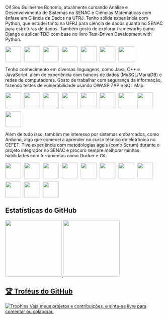 Oi! Sou Guilherme Bonomo, atualmente cursando Análise e Desenvolvimento de Sistemas no SENAC e Ciências Matemáticas com ênfase em Ciência de Dados na UFRJ. Tenho sólida experiência com Python, que estudei tanto na UFRJ para ciência de dados quanto no SENAC para estruturas de dados. Também gosto de explorar frameworks como Django e aplicar TDD com base no livro Test-Driven Development with Python.
<div style="display: flex; gap: 10px; flex-wrap: wrap;">
            <img loading="lazy" src="https://cdn.jsdelivr.net/gh/devicons/devicon@latest/icons/python/python-original.svg" style="width: 50px;"/>
            <img loading="lazy" src="https://cdn.jsdelivr.net/gh/devicons/devicon@latest/icons/django/django-plain.svg" style="width: 50px;"/>
            <img loading="lazy" src="https://cdn.jsdelivr.net/gh/devicons/devicon@latest/icons/anaconda/anaconda-original.svg" style="width: 50px;"/>
            <img loading="lazy" src="https://cdn.jsdelivr.net/gh/devicons/devicon@latest/icons/matplotlib/matplotlib-original.svg" style="width: 50px;"/>
            <img loading="lazy" src="https://cdn.jsdelivr.net/gh/devicons/devicon@latest/icons/numpy/numpy-original-wordmark.svg" style="width: 50px;"/>
            <img loading="lazy" src="https://cdn.jsdelivr.net/gh/devicons/devicon@latest/icons/linux/linux-original.svg" style="width: 50px;"/>
            <img loading="lazy" src="https://cdn.jsdelivr.net/gh/devicons/devicon@latest/icons/vscode/vscode-original.svg" style="width: 50px;"/>
</div>          
          
Tenho conhecimento em diversas linguagens, como Java, C++ e JavaScript, além de experiência com bancos de dados (MySQL/MariaDB) e redes de computadores. Gosto de trabalhar com segurança da informação, fazendo testes de vulnerabilidade usando OWASP ZAP e SQL Map.
<div style="display: flex; gap: 10px; flex-wrap: wrap;">
            <img loading="lazy" src="https://cdn.jsdelivr.net/gh/devicons/devicon@latest/icons/spring/spring-original-wordmark.svg" style="width: 50px;"/>
            <img loading="lazy" src="https://cdn.jsdelivr.net/gh/devicons/devicon@latest/icons/angular/angular-original.svg" style="width: 50px;"/>
            <img loading="lazy" src="https://cdn.jsdelivr.net/gh/devicons/devicon@latest/icons/cplusplus/cplusplus-original.svg" style="width: 50px;"/>
            <img loading="lazy" src="https://cdn.jsdelivr.net/gh/devicons/devicon@latest/icons/mysql/mysql-plain-wordmark.svg" style="width: 50px;"/>
            <img loading="lazy" src="https://cdn.jsdelivr.net/gh/devicons/devicon@latest/icons/jupyter/jupyter-original-wordmark.svg" style="width: 50px;"/>
            <img loading="lazy" src="https://cdn.jsdelivr.net/gh/devicons/devicon@latest/icons/html5/html5-plain-wordmark.svg" style="width: 50px;"/>
            <img loading="lazy" src="https://cdn.jsdelivr.net/gh/devicons/devicon@latest/icons/pytest/pytest-original.svg" style="width: 50px;"/>
            <img loading="lazy" src="https://cdn.jsdelivr.net/gh/devicons/devicon@latest/icons/postgresql/postgresql-original.svg" style="width: 50px;"/>
            <img loading="lazy" src="https://cdn.jsdelivr.net/gh/devicons/devicon@latest/icons/selenium/selenium-original.svg" style="width: 50px;"/>
</div>
          
          
Além de tudo isso, também me interesso por sistemas embarcados, como Arduino, algo que comecei a aprender no curso técnico de eletrônica no CEFET. Tive experiência com metodologias ágeis (como Scrum) durante o projeto integrador no SENAC e procuro sempre melhorar minhas habilidades com ferramentas como Docker e Git.
<div style="display: flex; gap: 10px; flex-wrap: wrap;">
            <img loading="lazy" src="https://cdn.jsdelivr.net/gh/devicons/devicon@latest/icons/docker/docker-original-wordmark.svg" style="width: 50px;"/>
            <img loading="lazy" src="https://cdn.jsdelivr.net/gh/devicons/devicon@latest/icons/swagger/swagger-original.svg" style="width: 50px;"/>
            <img loading="lazy" src="https://cdn.jsdelivr.net/gh/devicons/devicon@latest/icons/ssh/ssh-original-wordmark.svg" style="width: 50px;"/>
            <img loading="lazy" src="https://cdn.jsdelivr.net/gh/devicons/devicon@latest/icons/git/git-original-wordmark.svg" style="width: 50px;"/>
            <img loading="lazy" src="https://cdn.jsdelivr.net/gh/devicons/devicon@latest/icons/raspberrypi/raspberrypi-original-wordmark.svg" style="width: 50px;"/>
            <img loading="lazy" src="https://cdn.jsdelivr.net/gh/devicons/devicon@latest/icons/arduino/arduino-original-wordmark.svg" style="width: 50px;"/>
            <img loading="lazy" src="https://cdn.jsdelivr.net/gh/devicons/devicon@latest/icons/archlinux/archlinux-original-wordmark.svg" style="width: 50px;"/>
            <img loading="lazy" src="https://cdn.jsdelivr.net/gh/devicons/devicon@latest/icons/windows11/windows11-original.svg" style="width: 50px;"/>
            <img loading="lazy" src="https://cdn.jsdelivr.net/gh/devicons/devicon@latest/icons/postman/postman-original.svg" style="width: 50px;"/>
            <img loading="lazy" src="https://cdn.jsdelivr.net/gh/devicons/devicon@latest/icons/powershell/powershell-original.svg" style="width: 50px;"/>
            <img loading="lazy" src="https://cdn.jsdelivr.net/gh/devicons/devicon@latest/icons/bash/bash-original.svg" style="width: 50px;"/>
 </div>           
 
## Estatísticas do GitHub
<div>
<a href="https://github.com/GuilhermeLBonomo">
<img loading="lazy" height="180em" src="https://github-readme-stats.vercel.app/api/top-langs/?username=GuilhermeLBonomo&layout=compact&langs_count=7&theme=dracula"/>
<img loading="lazy" height="180em" src="https://github-readme-stats.vercel.app/api?username=GuilhermeLBonomo&show_icons=true&theme=dracula&include_all_commits=true&count_private=true"/>
</div>

## 🏆 Troféus do GitHub

![Trophies](https://github-profile-trophy.vercel.app/?username=guilhermelbonomo&theme=darkhub&no-frame=true&margin-w=15)
Veja meus projetos e contribuições, e sinta-se livre para comentar ou colaborar.
